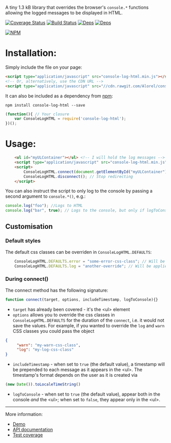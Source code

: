 A tiny 1.3 kB library that overrides the browser's `console.*` functions allowing the logged messages to be displayed in HTML.

[![Coverage Status](https://coveralls.io/repos/github/Alorel/console-log-html/badge.svg?branch=master)](https://coveralls.io/github/Alorel/console-log-html?branch=master)
[![Build Status](https://travis-ci.org/Alorel/console-log-html.svg?branch=master)](https://travis-ci.org/Alorel/console-log-html)
[![Deps](https://david-dm.org/alorel/console-log-html.svg)](https://david-dm.org/alorel/console-log-html#info=dependencies&view=list)
[![Deps](https://david-dm.org/alorel/console-log-html/dev-status.svg)](https://david-dm.org/alorel/console-log-html#info=devDependencies&view=list)


[![NPM](https://nodei.co/npm/console-log-html.png?downloads=true&downloadRank=true&stars=true)](https://www.npmjs.com/package/console-log-html)

# Installation:

Simply include the file on your page:
```html
<script type="application/javascript" src="console-log-html.min.js"></script>
<!-- Or, alternatively, use the CDN URL -->
<script type="application/javascript" src="//cdn.rawgit.com/Alorel/console-log-html/master/console-log-html.min.js"></script>
```

It can also be included as a dependency from [npm](https://www.npmjs.com/package/console-log-html):
```
npm install console-log-html --save
```
```javascript
(function(){ // Your closure
    var ConsoleLogHTML = require('console-log-html');
})();
```

# Usage:

```html
    <ul id="myULContainer"></ul> <!-- I will hold the log messages -->
    <script type="application/javascript" src="console-log-html.min.js"></script>
    <script>
        ConsoleLogHTML.connect(document.getElementById("myULContainer")); // Redirect log messages
        ConsoleLogHTML.disconnect(); // Stop redirecting
    </script>
```

You can also instruct the script to only log to the console by passing a second argument to `console.*()`, e.g.:

```javascript
console.log("foo"); //Logs to HTML
console.log("bar", true); // Logs to the console, but only if logToConsole is set to true
````

## Customisation

### Default styles
The default css classes can be overriden in `ConsoleLogHTML.DEFAULTS`:

```javascript
    ConsoleLogHTML.DEFAULTS.error = "some-error-css-class"; // Will be applied to console.error()
    ConsoleLogHTML.DEFAULTS.log = "another-override"; // Will be applied to console.log()
```

### During connect()

The connect method has the following signature:
```javascript
function connect(target, options, includeTimestamp, logToConsole){}
```

   - `target` has already been covered - it's the &lt;ul&gt; element
   - `options` allows you to override the css classes in `ConsoleLogHTML.DEFAULTS` for the duration of the `connect`, i.e. it
   would not save the values. For example, if you wanted to override the `log` and `warn` CSS classes you could pass the object

   ```json
   {
        "warn": "my-warn-css-class",
        "log": "my-log-css-class"
   }
   ```
   - `includeTimestamp` - when set to `true` (the default value), a timestamp will be prepended to each message as it
   appears in the &lt;ul&gt;. The timestamp's format depends on the user as it is created via

   ```javascript
   (new Date()).toLocaleTimeString()
   ```
   - `logToConsole` - when set to `true` (the default value), appear both in the console *and* the &lt;ul&gt;; when set
   to `false`, they appear only in the &lt;ul&gt;.

----------

More information:

   - [Demo](https://alorel.github.io/console-log-html)
   - [API documentation](https://alorel.github.io/console-log-html/jsdoc)
   - [Test coverage](https://coveralls.io/github/Alorel/console-log-html?branch=master)